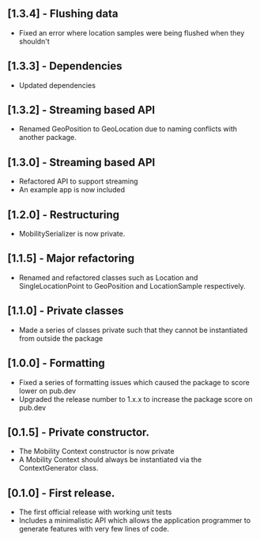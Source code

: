 ## [1.3.4] - Flushing data
* Fixed an error where location samples were being flushed when they shouldn't

## [1.3.3] - Dependencies
* Updated dependencies

## [1.3.2] - Streaming based API
* Renamed GeoPosition to GeoLocation due to naming conflicts with another package.

## [1.3.0] - Streaming based API
* Refactored API to support streaming
* An example app is now included

## [1.2.0] - Restructuring
* MobilitySerializer is now private.

## [1.1.5] - Major refactoring
* Renamed and refactored classes such as Location and SingleLocationPoint to GeoPosition and LocationSample respectively.

## [1.1.0] - Private classes
* Made a series of classes private such that they cannot be instantiated from outside the package

## [1.0.0] - Formatting
* Fixed a series of formatting issues which caused the package to score lower on pub.dev
* Upgraded the release number to 1.x.x to increase the package score on pub.dev

## [0.1.5] - Private constructor.
* The Mobility Context constructor is now private
* A Mobility Context should always be instantiated via the ContextGenerator class.

## [0.1.0] - First release.
* The first official release with working unit tests
* Includes a minimalistic API which allows the application programmer to generate features with very few lines of code.


